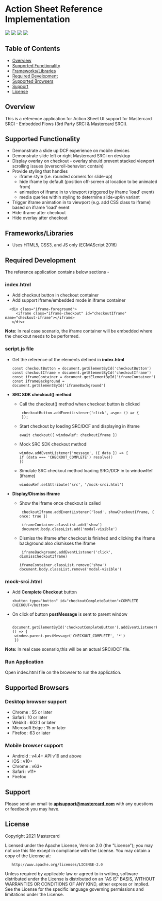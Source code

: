 # Action Sheet Reference Implementation

[![](https://github.com/Mastercard/action-sheet-reference-app/workflows/Build/badge.svg)](https://github.com/Mastercard/action-sheet-reference-app/actions?query=workflow%3A%22Build%22)
[![](https://sonarcloud.io/api/project_badges/measure?project=Mastercard_action-sheet-reference-app&metric=alert_status)](https://sonarcloud.io/dashboard?id=Mastercard_action-sheet-reference-app)
[![](https://sonarcloud.io/api/project_badges/measure?project=Mastercard_action-sheet-reference-app&metric=vulnerabilities)](https://sonarcloud.io/dashboard?id=Mastercard_action-sheet-reference-app)
[![](https://img.shields.io/badge/license-Apache--2.0-blue.svg)](https://github.com/Mastercard/action-sheet-reference-app/blob/master/LICENSE)

## Table of Contents
- [Overview](#overview)
- [Supported Functionality](#supported-fucntionality)
- [Frameworks/Libraries](#frameworks)
- [Required Development](#required-development)
- [Supported Browsers](#supported-browsers)
- [Support](#support)
- [License](#license)

## Overview  <a name="overview"></a>
This is a reference application for Action Sheet UI support for Mastercard SRCI - Embedded Flows (3rd Party SRCI & Mastercard SRCI).

## Supported Functionality  <a name="supported-fucntionality"></a>

- Demonstrate a slide up DCF experience on mobile devices
- Demonstrate slide left or right Mastercard SRCi on desktop
- Display overlay on checkout - overlay should prevent stacked viewport scrolling issues (overscroll-behavior: contain)
- Provide styling that handles
   - iframe style (i.e. rounded corners for slide-up)
   - hide iframe by default (position off-screen at location to be animated from)
   - animation of iframe in to viewport (triggered by iframe 'load' event)
   - media queries within styling to determine slide-up/in variant
- Trigger iframe animation in to viewport (e.g. add CSS class to iframe) based on iframe 'load' event
- Hide iframe after checkout
- Hide overlay after checkout

## Frameworks/Libraries <a name="frameworks"></a>

- Uses HTML5, CSS3, and JS only (ECMAScript 2016)

## Required Development <a name="required-development"></a>

The reference application contains below sections -

### index.html 
- Add checkout button in checkout container
- Add support iframe/embedded mode in iframe container
```
  <div class="iframe-foreground">
     <iframe class="iframe-checkout" id="checkoutIframe" name="checkout-iframe"></iframe>
   </div>
```
**Note:** In real case scenario, the iframe container will be embedded where the checkout needs to be performed.

### script.js file

- Get the reference of the elements defined in **index.html**
    ```
    const checkoutButton = document.getElementById('checkoutButton')
    const checkoutIframe = document.getElementById('checkoutIframe')
    const iframeContainer = document.getElementById('iframeContainer')
    const iframeBackground = document.getElementById('iframeBackground')
    ```
- **SRC SDK checkout() method**
  
  - Call the checkout() method when checkout button is clicked 
    ```
     checkoutButton.addEventListener('click', async () => {
     });
     ```
  - Start checkout by loading SRC/DCF and displaying in iframe
    ```
    await checkout({ windowRef: checkoutIframe })
    ```
  - Mock SRC SDK checkout method
    ````
    window.addEventListener('message', ({ data }) => {
    if (data === 'CHECKOUT_COMPLETE') resolve()
    })
    ````
  - Simulate SRC checkout method loading SRCi/DCF in to windowRef (iframe)
     ```
     windowRef.setAttribute('src', '/mock-srci.html')
    ```

- **Display/Dismiss iframe**
  
    - Show the iframe once checkout is called
      
      ```
       checkoutIframe.addEventListener('load', showCheckoutIframe, { once: true })
      ```
      ```
       iframeContainer.classList.add('show')
       document.body.classList.add('modal-visible')
       ```
            
    - Dismiss the iframe after checkout is finished and clicking the iframe background also dismisses the iframe

        ```
         iframeBackground.addEventListener('click', dismissCheckoutIframe)
         ```
        
        ```
        iframeContainer.classList.remove('show')
        document.body.classList.remove('modal-visible')
        ```
      
### mock-srci.html
 - Add **Complete Checkout** button
   ```
   <button type="button" id="checkoutCompleteButton">COMPLETE CHECKOUT</button>
    ```

- On click of button **postMessage** is sent to parent window
  ```
   document.getElementById('checkoutCompleteButton').addEventListener('click', () => {
   window.parent.postMessage('CHECKOUT_COMPLETE', '*')
   })
    ```
**Note:** In real case scenario,this will be an actual SRCi/DCF file.

### Run Application

Open index.html file on the browser to run the application.


## Supported Browsers <a name="supported-browsers"></a>

### Desktop browser support
- Chrome :	55 or later
- Safari :	10 or later
- Webkit :	602.1 or later
- Microsoft Edge :	15 or later
- Firefox :	63 or later

### Mobile browser support
- Android : 	v4.4+ API v19 and above
- iOS : 	v10+
- Chrome :	v63+
- Safari :	v11+
- Firefox

## Support <a name="support"></a>
Please send an email to **apisupport@mastercard.com** with any questions or feedback you may have.


## License <a name="license"></a>
<p>Copyright 2021 Mastercard</p>
<p>Licensed under the Apache License, Version 2.0 (the "License"); you may not use this file except in compliance with
the License. You may obtain a copy of the License at:</p>
<pre><code>   http://www.apache.org/licenses/LICENSE-2.0
</code></pre>
<p>Unless required by applicable law or agreed to in writing, software distributed under the License is distributed on
an "AS IS" BASIS, WITHOUT WARRANTIES OR CONDITIONS OF ANY KIND, either express or implied. See the License for the
specific language governing permissions and limitations under the License.</p>
